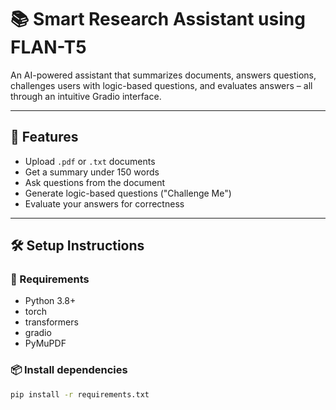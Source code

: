 # 📚 Smart Research Assistant using FLAN-T5

An AI-powered assistant that summarizes documents, answers questions, challenges users with logic-based questions, and evaluates answers – all through an intuitive Gradio interface.

---

## 🚀 Features
- Upload `.pdf` or `.txt` documents
- Get a summary under 150 words
- Ask questions from the document
- Generate logic-based questions ("Challenge Me")
- Evaluate your answers for correctness

---

## 🛠 Setup Instructions

### 🔧 Requirements
- Python 3.8+
- torch
- transformers
- gradio
- PyMuPDF

### 📦 Install dependencies
```bash
pip install -r requirements.txt
